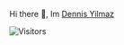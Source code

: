 <div style="text-align: justify;"> 
  
  Hi there 👋, Im <a href="https://github.com/ByteLock">Dennis Yilmaz</a>
  
</div>

<div style="text-align: justify;">
  
  ![Visitors](https://komarev.com/ghpvc/?username=bytelock&color=blue)
  
</div>
                    
